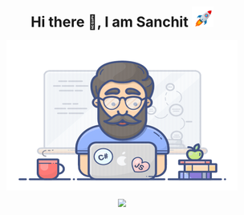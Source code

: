 <p align = "center">
   <h1 align="center">Hi there 👋, I am Sanchit <img src="./rocket.gif" height="40px"></h1> 
</p>

<p align="center">
   <!---
     <img width="460" height="300" src="https://cdn.dribbble.com/users/1162077/screenshots/3848914/programmer.gif">
    -->
     <img width="460" height="300" src="https://github.com/sanchit-sinha/sanchit-sinha/blob/main/animation.gif?raw=true">
</p>
   
<div align = "center">

   ![](https://komarev.com/ghpvc/?username=sanchit-sinha&label=PROFILE+VIEWS)
<!--    ![views](https://komarev.com/ghpvc/?username=sanchit-sinha) -->
</div>
   
<br>

<!-- <p align="center">
  <img  src="https://github-readme-stats.vercel.app/api?username=sanchit-sinha&show_icons=true&theme=tokyonight" alt="Stats" />
   <br><br>
  <img src="https://github-readme-stats.vercel.app/api/top-langs/?username=sanchit-sinha&layout=compact&theme=tokyonight" alt="Most Languages Used" /> 
</p> -->



<!--
**sanchit-sinha/sanchit-sinha** is a ✨ _special_ ✨ repository because its `README.md` (this file) appears on your GitHub profile.

Here are some ideas to get you started:

- 🔭 I’m currently working on ...
- 🌱 I’m currently learning ...
- 👯 I’m looking to collaborate on ...
- 🤔 I’m looking for help with ...
- 💬 Ask me about ...
- 📫 How to reach me: ...
- 😄 Pronouns: ...
- ⚡ Fun fact: ...
-->
